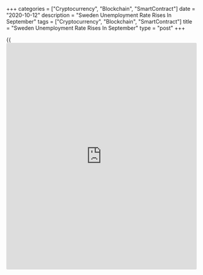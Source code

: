 +++
categories = ["Cryptocurrency", "Blockchain", "SmartContract"]
date = "2020-10-12"
description = "Sweden Unemployment Rate Rises In September"
tags = ["Cryptocurrency", "Blockchain", "SmartContract"]
title = "Sweden Unemployment Rate Rises In September"
type = "post"
+++

{{<iframe id="large-banner" src="https://www.bounty.group/#slide=1.0" width="100%" height="600" scrolling="no" style="border: 0px solid rgb(216, 221, 230); border-radius: 3px;">}}

Sweden's unemployment rate increased in September compared to the
previous year, data from the Swedish Public Employment Service/AMV
showed on Monday.

The registered jobless rate increased to 9.0 percent in September from
7.0 percent in the same month last year.

The number of registered unemployed increased by 1.11 million to 4.64
million persons in September from 3.53 million in the last year.

The youth unemployment rate, which is applied to the 18 to 24 age group,
climbed to 12.8 percent in September from 9.1 percent in the same period
last year.

For comments and feedback [contact](https://www.playgroundfx.com/contact/): editorial@rtt[news](https://www.letsplayfx.com/blog/forex-news-website/).com

[Economic News][1]

 **What parts of the world are seeing the best (and worst) economic
performances lately? Click[here][2] to check out our [Econ Scorecard][2]
and find out! See up-to-the-moment [ranking](https://www.playgroundfx.com/blog/crypto-exchange-ranking/)s for the best and worst
performers in [GDP][3], [unemployment rate][4], [inflation][5] and much
more.**

   1. www.rtt[news](https://www.letsplayfx.com/blog/forex-news-website/).com/Content/EconomicNews.aspx
   2. www.rtt[news](https://www.letsplayfx.com/blog/forex-news-website/).com/economic-scorecard/world-rank/retail-sales/highest-performance.aspx
   3. www.rtt[news](https://www.letsplayfx.com/blog/forex-news-website/).com/economic-scorecard/world-rank/GDP/highest-performance.aspx
   4. www.rtt[news](https://www.letsplayfx.com/blog/forex-news-website/).com/economic-scorecard/world-rank/unemployment-rate/lowest-performance.aspx
   5. www.rtt[news](https://www.letsplayfx.com/blog/forex-news-website/).com/economic-scorecard/world-rank/CPI/highest-performance.aspx